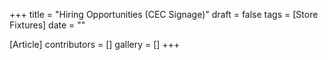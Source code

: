+++
title = "Hiring Opportunities (CEC Signage)"
draft = false
tags = [Store Fixtures]
date = ""

[Article]
contributors = []
gallery = []
+++